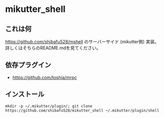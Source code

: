 mikutter_shell
====

## これは何
https://github.com/shibafu528/mshell のサーバーサイド (mikutter側) 実装。詳しくはそちらのREADME.mdを見てください。

## 依存プラグイン
- https://github.com/toshia/mrpc

## インストール
```
mkdir -p ~/.mikutter/plugin/; git clone https://github.com/shibafu528/mikutter_shell ~/.mikutter/plugin/shell
```

